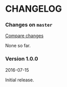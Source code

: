# CHANGELOG

### Changes on `master`

[Compare changes](https://github.com/codevise/cert_watch/compare/v1.0.0...master)

None so far.

### Version 1.0.0

2016-07-15

Initial release.
